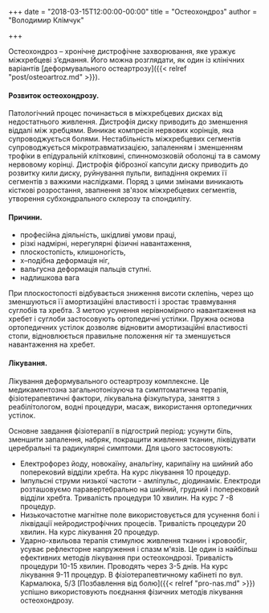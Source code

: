 +++
date = "2018-03-15T12:00:00-00:00"
title = "Остеохондроз"
author = "Володимир Клімчук"

+++

Остеохондроз – хронічне дистрофічне захворювання, яке уражує міжхребцеві з’єднання. Його можна розглядати, як один із клінічних варіантів [деформувального остеартрозу]({{< relref "post/osteoartroz.md" >}}).

#### Розвиток остеохондрозу.

Патологічний процес починається в міжхребцевих дисках від недостатнього живлення. Дистрофія диску приводить до зменшення віддалі між хребцями. Виникає компресія нервових корінців, яка супроводжується болями. Нестабільність міжхребцевих сегментів супроводжується мікротравматизацією, запаленням і зменшенням трофіки в епідуральній клітковині, спинномозковій оболонці та в самому нервовому корінці. Дистрофія фіброзної капсули диску приводить до розвитку кили диску, руйнування пульпи, випадіння окремих її сегментів з важкими наслідками. Поряд з цими змінами виникають кісткові розростання, звапнення зв'язок міжхребцевих сегментів, утворення субхондрального склерозу та спондиліту.
 
#### Причини.

* професійна діяльність, шкідливі умови праці, 
* різкі надмірні, нерегулярні фізичні навантаження, 
* плоскостопість, клишоногість, 
* х–подібна деформація ніг, 
* вальгусна деформація пальців ступні.
* надлишкова вага

При плоскостопості відбувається зниження висоти склепінь, через що зменшуються її амортизаційні властивості і зростає травмування суглобів та хребта. З метою усунення нерівномірного навантаження на хребет і суглоби застосовують ортопедичні устілки. Пружна основа ортопедичних устілок дозволяє відновити амортизаційні властивості стопи, відновлюється правильне положення ніг та зменшується навантаження на хребет.

#### Лікування.

Лікування деформувального остеартрозу комплексне. Це медикаментозна загальнотонізуюча та симптоматична терапія, фізіотерапевтичні фактори, лікувальна фізкультура, заняття з реабілітологом, водні процедури, масаж, використання ортопедичних устілок.
 
Основне завдання фізіотерапії в підгострий період: усунути біль, зменшити запалення, набряк, покращити живлення тканин, ліквідувати церебральні та радикулярні симптоми. Для цього застосовують: 

* Електрофорез йоду, новокаїну, анальгіну, карипаїну на шийний або поперековий відділи хребта. На курс лікування 10 процедур. 
* Імпульсні струми низької частоти - амліпульс, діодинамік. Електроди розташовуємо паравертебрально на шийний, грудний і поперековий відділи хребта. Тривалість процедури 10 хвилин. На курс 7 -8 процедур. 
* Низькочастотне магнітне поле використовується для усунення болі і ліквідації нейродистрофічних процесів. Тривалість процедури 20 хвилин. На курс лікування 20 процедур. 
* Ударно-хвильова терапія стимулює живлення тканин і кровообіг, усуває рефлекторне напруження і спазм м'язів. Це один із найбільш ефективних методів лікування при остеохондрозі. Тривалість процедури 10-15 хвилин. Проводять через 3-5 днів. На курс лікування 9-11 процедур.
 В фізіотерапевтичному кабінеті по вул. Кармалюка, 5/3 [Позбавлення від болю]({{< relref "pro-nas.md" >}}) успішно використовують поєднання фізичних методів лікування остеохондрозу. 
